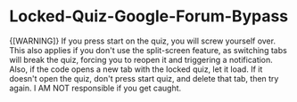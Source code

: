 # Locked-Quiz-Google-Forum-Bypass
{[WARNING]}
If you press start on the quiz, you will screw yourself over. This also applies if you don't use the split-screen feature, as switching tabs will break the quiz, forcing you to reopen it and triggering a notification. Also, if the code opens a new tab with the locked quiz, let it load. If it doesn't open the quiz, don't press start quiz, and delete that tab, then try again. 
I AM NOT responsible if you get caught.
